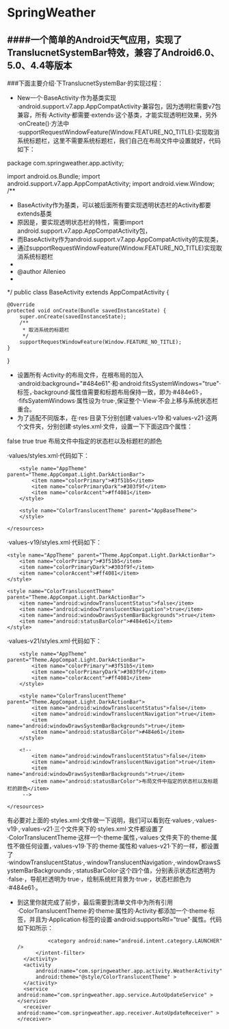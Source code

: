 # SpringWeather

####一个简单的Android天气应用，实现了TranslucnetSystemBar特效，兼容了Android6.0、5.0、4.4等版本
----------------
###下面主要介绍·下TranslucnetSystemBar·的实现过程：
 - New一个·BaseActivity·作为基类实现·android.support.v7.app.AppCompatActivity·兼容包，因为透明栏需要v7包兼容，所有·Activity·都需要·extends·这个基类，才能实现透明栏效果，另外·onCreate()·方法中·supportRequestWindowFeature(Window.FEATURE_NO_TITLE)·实现取消系统标题栏，这里不需要系统标题栏，我们自己在布局文件中设置就好，代码如下：

 package com.springweather.app.activity;
 
 import android.os.Bundle;
 import android.support.v7.app.AppCompatActivity;
 import android.view.Window;
 /**
  * BaseActivity作为基类，可以被后面所有要实现透明状态栏的Activity都要extends基类
  * 原因是，要实现透明状态栏的特性，需要import android.support.v7.app.AppCompatActivity包，
  * 而BaseActivity作为android.support.v7.app.AppCompatActivity的实现类，
  * 通过supportRequestWindowFeature(Window.FEATURE_NO_TITLE)实现取消系统标题栏
  * 
  * @author Allenieo
  *
  */
 public class BaseActivity extends AppCompatActivity {
 	
 	@Override
 	protected void onCreate(Bundle savedInstanceState) {
 		super.onCreate(savedInstanceState);
 		/**
 		 * 取消系统的标题栏
 		 */
 		supportRequestWindowFeature(Window.FEATURE_NO_TITLE);
 	}
 
 }

- 设置所有·Activity·的布局文件，在根布局的加入·android:background="#484e61"·和·android:fitsSystemWindows="true"·标签，·background·属性值需要和标题布局保持一致，即为·#484e61·，·fifsSyatemWindows·属性设为·true·,保证整个·View·不会上移与系统状态栏重合。
- 为了适配不同版本，在·res·目录下分别创建·values-v19·和·values-v21·这两个文件夹，分别创建·styles.xml·文件，设置一下下面这四个属性：

 <item name="android:windowTranslucentStatus">false</item>
 <item name="android:windowTranslucentNavigation">true</item>
 <item name="android:windowDrawsSystemBarBackgrounds">true</item>
 <item name="android:statusBarColor">布局文件中指定的状态栏以及标题栏的颜色</item>


·values/styles.xml·代码如下：
    <resources>
    
        <style name="AppTheme" parent="Theme.AppCompat.Light.DarkActionBar">
            <item name="colorPrimary">#3f51b5</item>
            <item name="colorPrimaryDark">#303f9f</item>
            <item name="colorAccent">#ff4081</item>
        </style>
        
        <style name="ColorTranslucentTheme" parent="AppBaseTheme">
        </style>
    
    </resources>

·values-v19/styles.xml·代码如下：


 <resources>
 
    <style name="AppTheme" parent="Theme.AppCompat.Light.DarkActionBar">
        <item name="colorPrimary">#3f51b5</item>
        <item name="colorPrimaryDark">#303f9f</item>
        <item name="colorAccent">#ff4081</item>
    </style>
    
    <style name="ColorTranslucentTheme" parent="Theme.AppCompat.Light.DarkActionBar">
        <item name="android:windowTranslucentStatus">false</item>
        <item name="android:windowTranslucentNavigation">true</item>
        <item name="android:windowDrawsSystemBarBackgrounds">true</item>
        <item name="android:statusBarColor">#484e61</item>
    </style>

</resources>

·values-v21/styles.xml·代码如下：
        <resources>
    
        <style name="AppTheme" parent="Theme.AppCompat.Light.DarkActionBar">
            <item name="colorPrimary">#3f51b5</item>
            <item name="colorPrimaryDark">#303f9f</item>
            <item name="colorAccent">#ff4081</item>
        </style>
        
        <style name="ColorTranslucentTheme" parent="Theme.AppCompat.Light.DarkActionBar">
            <item name="android:windowTranslucentStatus">false</item>
            <item name="android:windowTranslucentNavigation">true</item>
            <item name="android:windowDrawsSystemBarBackgrounds">true</item>
            <item name="android:statusBarColor">#484e61</item>
        </style>
        
        <!-- 
        	<item name="android:windowTranslucentStatus">false</item>
    		<item name="android:windowTranslucentNavigation">true</item>
    		<item name="android:windowDrawsSystemBarBackgrounds">true</item>
    		<item name="android:statusBarColor">布局文件中指定的状态栏以及标题栏的颜色</item>
         -->
    
    </resources>


有必要对上面的·styles.xml·文件做一下说明，我们可以看到在·values·,·values-v19·,·values-v21·三个文件夹下的·styles.xml·文件都设置了·ColorTranslucentTheme·这样一个·theme·属性，·values·文件夹下的·theme·属性不做任何设置，·values-v19·下的·theme·属性和·values-v21·下的一样，都设置了·windowTranslucentStatus·,·windowTranslucentNavigation·,·windowDrawsSystemBarBackgrounds·,·statusBarColor·这个四个值，分别表示状态栏透明为·false·，导航栏透明为·true·，绘制系统栏背景为·true·，状态栏颜色为·#484e61·。

- 到这里你就完成了前步，最后需要到清单文件中为所有引用·ColorTranslucentTheme·的·theme·属性的·Activity·都添加一个·theme·标签，并且为·Application·标签的设置·android:supportsRtl="true"·属性。代码如下如所示：




    <application
        android:allowBackup="true"
        android:icon="@drawable/ic_launcher"
        android:label="@string/app_name"
        android:supportsRtl="true"
        android:theme="@style/AppTheme" >
        <activity
            android:name="com.springweather.app.activity.ChooseAreaActivity"
            android:theme="@style/ColorTranslucentTheme"
            android:label="@string/app_name" >
            <intent-filter>
                <action android:name="android.intent.action.MAIN" />

                <category android:name="android.intent.category.LAUNCHER" />
            </intent-filter>
        </activity>
        <activity 
            android:name="com.springweather.app.activity.WeatherActivity"
            android:theme="@style/ColorTranslucentTheme" >
        </activity>
        <service android:name="com.springweather.app.service.AutoUpdateService" ></service>
        <receiver android:name="com.springweather.app.receiver.AutoUpdateReceiver" ></receiver>
    </application>




 

